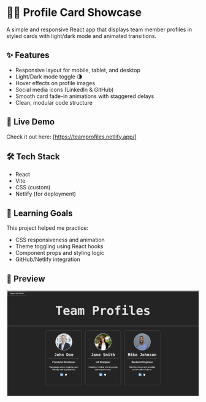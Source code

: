 # 🧑‍💻 Profile Card Showcase

A simple and responsive React app that displays team member profiles in styled cards with light/dark mode and animated transitions.

## ✨ Features

- Responsive layout for mobile, tablet, and desktop
- Light/Dark mode toggle 🌗
- Hover effects on profile images
- Social media icons (LinkedIn & GitHub)
- Smooth card fade-in animations with staggered delays
- Clean, modular code structure

## 🚀 Live Demo

Check it out here: [https://teamprofiles.netlify.app/]

## 🛠️ Tech Stack

- React
- Vite
- CSS (custom)
- Netlify (for deployment)

## 🧠 Learning Goals

This project helped me practice:

- CSS responsiveness and animation
- Theme toggling using React hooks
- Component props and styling logic
- GitHub/Netlify integration

## 📸 Preview

![App Preview](./screenshot.png)
